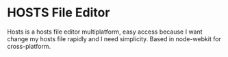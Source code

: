 HOSTS File Editor
=======

Hosts is a hosts file editor multiplatform, easy access because I want
change my hosts file rapidly and I need simplicity. Based in node-webkit for cross-platform.